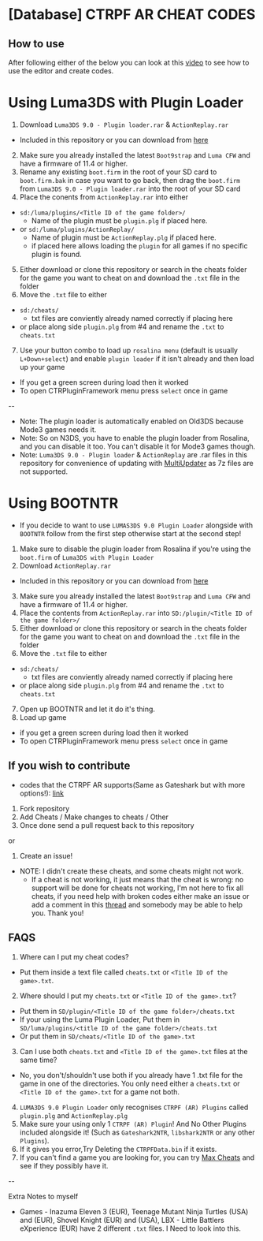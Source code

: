 # [Database] CTRPF AR CHEAT CODES

## How to use

After following either of the below you can look at this [video](https://www.youtube.com/watch?v=c2258P9wKkA) to see how to use the editor and create codes.

# Using Luma3DS with Plugin Loader

1. Download `Luma3DS 9.0 - Plugin loader.rar` & `ActionReplay.rar`
- Included in this repository or you can download from [here](http://gbatemp.net/threads/ctrpluginframework-blank-plugin.487729/)
2. Make sure you already installed the latest `Boot9strap` and `Luma CFW` and have a firmware of 11.4 or higher.
3. Rename any existing `boot.firm` in the root of your SD card to `boot.firm.bak` in case you want to go back, then drag the `boot.firm` from `Luma3DS 9.0 - Plugin loader.rar` into the root of your SD card
4. Place the conents from `ActionReplay.rar` into either
- `sd:/luma/plugins/<Title ID of the game folder>/`
  - Name of the plugin must be `plugin.plg` if placed here.
- or `sd:/luma/plugins/ActionReplay/`
  - Name of plugin must be `ActionReplay.plg` if placed here.
  - if placed here allows loading the `plugin` for all games if no specific plugin is found.
5. Either download or clone this repository or search in the cheats folder for the game you want to cheat on and download the `.txt` file in the folder
6. Move the `.txt` file to either
- `sd:/cheats/`
  - txt files are conviently already named correctly if placing here
- or place along side `plugin.plg` from #4 and rename the `.txt` to `cheats.txt`
7. Use your button combo to load up `rosalina menu` (default is usually `L+Down+select`) and enable `plugin loader` if it isn't already and then load up your game
- If you get a green screen during load then it worked
- To open CTRPluginFramework menu press `select` once in game

--
- Note: The plugin loader is automatically enabled on Old3DS because Mode3 games needs it.
- Note: So on N3DS, you have to enable the plugin loader from Rosalina, and you can disable it too. You can't disable it for Mode3 games though.
- Note: `Luma3DS 9.0 - Plugin loader` & `ActionReplay` are .rar files in this repository for convenience of updating with [MultiUpdater](https://github.com/LiquidFenrir/MultiUpdater) as 7z files are not supported.

# Using BOOTNTR
- If you decide to want to use `LUMAS3DS 9.0 Plugin Loader` alongside with `BOOTNTR` follow from the first step otherwise start at the second step!

1. Make sure to disable the plugin loader from Rosalina if you're using the `boot.firm` of `Luma3DS with Plugin Loader`
2. Download `ActionReplay.rar`
- Included in this repository or you can download from [here](http://gbatemp.net/threads/ctrpluginframework-blank-plugin.487729/)
3. Make sure you already installed the latest `Boot9strap` and `Luma CFW` and have a firmware of 11.4 or higher.
4. Place the contents from `ActionReplay.rar` into `SD:/plugin/<Title ID of the game folder>/`
5. Either download or clone this repository or search in the cheats folder for the game you want to cheat on and download the `.txt` file in the folder
6. Move the `.txt` file to either
- `sd:/cheats/`
  - txt files are conviently already named correctly if placing here
- or place along side `plugin.plg` from #4 and rename the `.txt` to `cheats.txt`
7. Open up BOOTNTR and let it do it's thing.
8. Load up game
- if you get a green screen during load then it worked
- To open CTRPluginFramework menu press `select` once in game

## If you wish to contribute

- codes that the CTRPF AR supports(Same as Gateshark but with more options!): [link](https://github.com/JourneyOver/CTRPF-AR-CHEAT-CODES/blob/master/ActionReplayCodeTypes.txt)

1. Fork repository
2. Add Cheats / Make changes to cheats / Other
3. Once done send a pull request back to this repository

or

1. Create an issue!
- NOTE: I didn't create these cheats, and some cheats might not work.
  - If a cheat is not working, it just means that the cheat is wrong: no support will be done for cheats not working, I'm not here to fix all cheats, if you need help with broken codes either make an issue or add a comment in this [thread](https://gbatemp.net/threads/database-ctrpf-ar-cheat-codes.493220/) and somebody may be able to help you. Thank you!

## FAQS

1. Where can I put my cheat codes?
- Put them inside a text file called `cheats.txt` or `<Title ID of the game>.txt`.
2. Where should I put my `cheats.txt` or `<Title ID of the game>.txt`?
- Put them in `SD/plugin/<Title ID of the game folder>/cheats.txt`
- If your using the Luma Plugin Loader, Put them in `SD/luma/plugins/<title ID of the game folder>/cheats.txt`
- Or put them in `SD/cheats/<Title ID of the game>.txt`
3. Can I use both `cheats.txt` and `<Title ID of the game>.txt` files at the same time?
- No, you don't/shouldn't use both if you already have 1 .txt file for the game in one of the directories. You only need either a `cheats.txt` or `<Title ID of the game>.txt` for a game not both.
4. `LUMA3DS 9.0 Plugin Loader` only recognises `CTRPF (AR) Plugins` called `plugin.plg` and `ActionReplay.plg`
5. Make sure your using only 1 `CTRPF (AR) Plugin`! And No Other Plugins included alongside it! (Such as `Gateshark2NTR`, `libshark2NTR` or any other `Plugins`).
6. If it gives you error,Try Deleting the `CTRPFData.bin` if it exists.
7. If you can't find a game you are looking for, you can try [Max Cheats](https://www.max-cheats.com) and see if they possibly have it.

--

Extra Notes to myself
- Games - Inazuma Eleven 3 (EUR), Teenage Mutant Ninja Turtles (USA) and (EUR), Shovel Knight (EUR) and (USA), LBX - Little Battlers eXperience (EUR) have 2 different `.txt` files. I Need to look into this.
